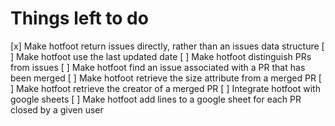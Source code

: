 Things left to do
==================

[x] Make hotfoot return issues directly, rather than an issues data structure
[ ] Make hotfoot use the last updated date
[ ] Make hotfoot distinguish PRs from issues
[ ] Make hotfoot find an issue associated with a PR that has been merged
[ ] Make hotfoot retrieve the size attribute from a merged PR
[ ] Make hotfoot retrieve the creator of a merged PR
[ ] Integrate hotfoot with google sheets
[ ] Make hotfoot add lines to a google sheet for each PR closed by a given user
